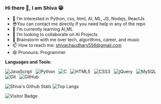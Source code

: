 
<!---
- 👋 Hi, I’m @ChaudharyShiva18
- 👀 I’m interested in Python, css, html, AI, ML, JS, Nodejs, ReactJs
- 😎You can contact me directly if you need help in any of the repo
- 🌱 I’m currently learning AI,ML
- 💞️ I’m looking to collaborate on AI Projects
- 📫 Email me on shivachaudhary556@gmail.com

ChaudharyShiva18/ChaudharyShiva18 is a ✨ special ✨ repository because its `README.md` (this file) appears on your GitHub profile.
You can click the Preview link to take a look at your changes.
--->

### Hi there 👋, I am Shiva 😁
- 👀 I’m interested in Python, css, html, AI, ML, JS, Nodejs, ReactJs
- 😎You can contact me directly if you need help in any of the repo
- 🌱 I’m currently learning AI,ML
- 💞️ I’m looking to collaborate on AI Projects
- 💬 Brainstorm with me over tech, algorithms, career, and music 
- 📫 How to reach me: shivachaudhary556@gmail.com
- 😄 Pronouns: Programmer

**Languages and Tools:** 

![JavaScript](https://img.shields.io/badge/-JavaScript-black?logo=javascript&style=social)&nbsp;&nbsp;
![Python](https://img.shields.io/badge/-Python-black?logo=Python&style=social)&nbsp;&nbsp;
![C](https://img.shields.io/badge/-C-black?logo=c&style=social)&nbsp;&nbsp;
![HTML5](https://img.shields.io/badge/-HTML5-black?logo=html5&style=social)&nbsp;&nbsp;
![CSS3](https://img.shields.io/badge/-CSS3-black?logo=css3&style=social)&nbsp;&nbsp;
![jQuery](https://img.shields.io/badge/-jQuery-black?logo=jquery&style=social)&nbsp;&nbsp;
![MySQL](https://img.shields.io/badge/-MySQL-black?logo=mysql&style=social)&nbsp;&nbsp;
![Git](https://img.shields.io/badge/-Git-black?logo=git&style=social)&nbsp;&nbsp;
![GitHub](https://img.shields.io/badge/-GitHub-black?logo=github&style=social)&nbsp;&nbsp;

![Shiva's Github Stats](https://github-readme-stats.vercel.app/api?username=ChaudharyShiva18&count_private=true&show_icons=true&include_all_commits=true)
![Top Langs](https://github-readme-stats.vercel.app/api/top-langs/?username=ChaudharyShiva18&hide=TeX&layout=compact)

![Visitor Badge](https://visitor-badge.laobi.icu/badge?page_id=ChaudharyShiva18.ChaudharyShiva18)

